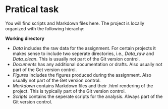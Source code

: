 # Pratical task

You will find scripts and Markdown files here. The project is locally organized with the following hierachy:

**Working directory**
* *Data* includes the raw data for the assignment. For certain projects it makes sense to include two seperate directories, i.e., *Data_raw* and *Data_clean*. This is usually not part of the Git version control.
* *Documents* has any additional documentation or drafts. Also usually not part of the Get version control.
* *Figures* includes the figures produced during the assignment. Also usually not part of the Get version control.
* *Markdown* contains Markdown files and their .html rendering of the project. This is typically part of the Git version control.
* *Scripts* contains the seperate scripts for the analysis. Always part of the Git version control.